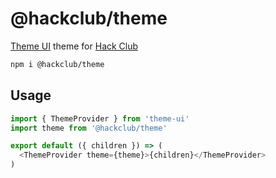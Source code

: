 # @hackclub/theme

[Theme UI](https://theme-ui.com) theme for [Hack Club](https://hackclub.com)

```sh
npm i @hackclub/theme
```

## Usage

```js
import { ThemeProvider } from 'theme-ui'
import theme from '@hackclub/theme'

export default ({ children }) => (
  <ThemeProvider theme={theme}>{children}</ThemeProvider>
)
```
